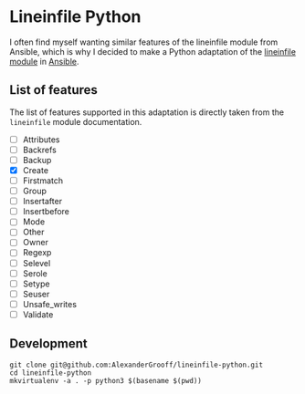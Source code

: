 # Lineinfile Python

I often find myself wanting similar features of the lineinfile module from Ansible, which is why I decided to make a 
Python adaptation of the [lineinfile module](https://docs.ansible.com/ansible/latest/modules/lineinfile_module.html)
in [Ansible](https://www.ansible.com/).


## List of features

The list of features supported in this adaptation is directly taken from the `lineinfile` module documentation.

- [ ] Attributes
- [ ] Backrefs
- [ ] Backup
- [x] Create
- [ ] Firstmatch
- [ ] Group
- [ ] Insertafter
- [ ] Insertbefore
- [ ] Mode
- [ ] Other
- [ ] Owner
- [ ] Regexp
- [ ] Selevel
- [ ] Serole
- [ ] Setype
- [ ] Seuser
- [ ] Unsafe_writes
- [ ] Validate

## Development
```
git clone git@github.com:AlexanderGrooff/lineinfile-python.git
cd lineinfile-python
mkvirtualenv -a . -p python3 $(basename $(pwd))
```
